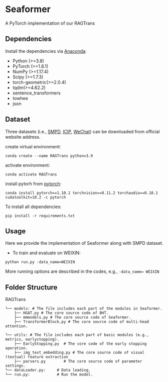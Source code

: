 # Seaformer

A PyTorch implementation of our RAGTrans

## Dependencies
Install the dependencies via [Anaconda](https://www.anaconda.com/):
+ Python (>=3.8)
+ PyTorch (>=1.8.1)
+ NumPy (>=1.17.4)
+ Scipy (>=1.7.3)
+ torch-geometric(>=2.0.4)
+ tqdm(>=4.62.2)
+ sentence_transformers
+ towhee
+ json

## Dataset
Three datasets (i.e., [SMPD](https://smp-challenge.com/download.html), [ICIP](https://iplab.dmi.unict.it/popularitydataset/SIPD2020CHALLENGE/train/), [WeChat](https://algo.weixin.qq.com/2021/problem-description)) can be downloaded from official website address.

create virtual environment:
```
conda create --name RAGTrans python=3.9
```

activate environment:
```
conda activate RAGTrans
```

install pytorh from [pytorch](https://pytorch.org/get-started/previous-versions/):
```
conda install pytorch==1.10.1 torchvision==0.11.2 torchaudio==0.10.1 cudatoolkit=10.2 -c pytorch
```

To install all dependencies:
```
pip install -r requirements.txt
```

## Usage
Here we provide the implementation of Seaformer along with SMPD dataset.

+ To train and evaluate on WEIXIN:
```
python run.py -data_name=WEIXIN
```
More running options are described in the codes, e.g., `-data_name= WEIXIN`

## Folder Structure

RAGTrans

```     
└── models: # The file includes each part of the modules in Seaformer.
    ├── HGAT.py # The core source code of BHT.
    ├── mmmodels.py # The core source code of Seaformer.
    ├── TransformerBlock.py # The core source code of multi-head attention.

└── utils: # The file includes each part of basic modules (e.g., metrics, earlystopping).
    ├── EarlyStopping.py  # The core code of the early stopping operation.
    ├── img_text_embedding.py # The core source code of visual (textual) feature extraction
    ├── parsers.py        # The core source code of parameter settings. 
└── dataLoader.py:     # Data loading.
└── run.py:            # Run the model.
```
